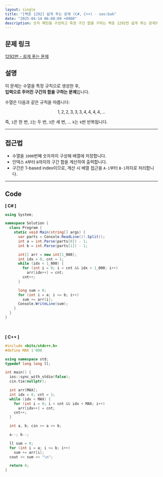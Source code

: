 ```yaml
---
layout: single
title: "[백준 1292] 쉽게 푸는 문제 (C#, C++) - soo:bak"
date: "2025-04-14 06:08:09 +0900"
description: 숫자 패턴을 구성하고 특정 구간 합을 구하는 백준 1292번 쉽게 푸는 문제의 C# 및 C++ 풀이와 해설
---
```


## 문제 링크
[1292번 - 쉽게 푸는 문제](https://www.acmicpc.net/problem/1292)

## 설명
이 문제는 수열을 특정 규칙으로 생성한 후, <br>
**입력으로 주어진 구간의 합을 구하는 문제**입니다.

수열은 다음과 같은 규칙을 따릅니다:

$$
1, 2, 2, 3, 3, 3, 4, 4, 4, 4, \dots
$$

즉, `1`은 한 번, `2`는 두 번, `3`은 세 번, ... `k`는 `k`번 반복됩니다.

---

## 접근법
- 수열을 `1000`번째 숫자까지 구성해 배열에 저장합니다.
- 인덱스 `A`부터 `B`까지의 구간 합을 계산하여 출력합니다.
- 구간은 1-based index이므로, 계산 시 배열 접근을 `A-1`부터 `B-1`까지로 처리합니다.

---

## Code
<b>[ C# ] </b>
<br>

```csharp
using System;

namespace Solution {
  class Program {
    static void Main(string[] args) {
      var parts = Console.ReadLine()!.Split();
      int a = int.Parse(parts[0]) - 1;
      int b = int.Parse(parts[1]) - 1;

      int[] arr = new int[1_000];
      int idx = 0, cnt = 1;
      while (idx < 1_000) {
        for (int i = 0; i < cnt && idx < 1_000; i++)
          arr[idx++] = cnt;
        cnt++;
      }

      long sum = 0;
      for (int i = a; i <= b; i++)
        sum += arr[i];
      Console.WriteLine(sum);
    }
  }
}
```

<br><br>
<b>[ C++ ] </b>
<br>

```cpp
#include <bits/stdc++.h>
#define MAX 1'000

using namespace std;
typedef long long ll;

int main() {
  ios::sync_with_stdio(false);
  cin.tie(nullptr);

  int arr[MAX];
  int idx = 0, cnt = 1;
  while (idx < MAX) {
    for (int i = 0; i < cnt && idx < MAX; i++)
      arr[idx++] = cnt;
    cnt++;
  }

  int a, b; cin >> a >> b;

  a--; b--;

  ll sum = 0;
  for (int i = a; i <= b; i++)
    sum += arr[i];
  cout << sum << "\n";

  return 0;
}
```
